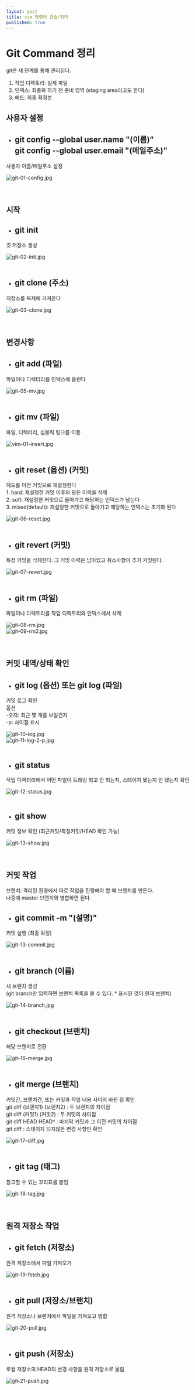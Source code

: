 ```yaml
---
layout: post
title: vim 명령어 연습/정리
published: true
---
```

# Git Command 정리

git은 세 단계를 통해 관리된다.
1. 작업 디렉토리: 실제 파일
2. 인덱스: 최종화 하기 전 준비 영역 (staging area라고도 한다)
3. 헤드: 최종 확정본

## 사용자 설정

- ## git config --global user.name "(이름)" <br />git config --global user.email "(메일주소)"
사용자 이름/메일주소 설정

![git-01-config.jpg]({{site.baseurl}}/images/git-01-config.jpg)
<br />
<br />
<br />
## 시작

- ## git init
깃 저장소 생성

![git-02-init.jpg]({{site.baseurl}}/images/git-02-init.jpg)
<br />
<br />
- ## git clone (주소)
저장소를 복제해 가져온다

![git-03-clone.jpg]({{site.baseurl}}/images/git-03-clone.jpg)
<br />
<br />
<br />
## 변경사항

- ## git add (파일)
파일이나 디렉터리를 인덱스에 올린다

![git-05-mv.jpg]({{site.baseurl}}/images/git-05-mv.jpg)
<br />
<br />
- ## git mv (파일) 
파일, 디렉터리, 심볼릭 링크를 이동

![vim-01-insert.jpg]({{site.baseurl}}/images/vim-01-insert.jpg)
<br />
<br />
- ## git reset (옵션) (커밋)
헤드를 이전 커밋으로 재설정한다 <br />1. hard: 재설정한 커밋 이후의 모든 이력을 삭제 <br />2. soft: 재설정한 커밋으로 돌아가고 해당하는 인덱스가 남는다 <br />3. mixed(default): 재설정한 커밋으로 돌아가고 해당하는 인덱스는 초기화 된다

![git-06-reset.jpg]({{site.baseurl}}/images/git-06-reset.jpg)
<br />
<br />
- ## git revert (커밋)
특정 커밋을 삭제한다. 그 커밋 이력은 남아있고 취소사항이 추가 커밋된다.

![git-07-revert.jpg]({{site.baseurl}}/images/git-07-revert.jpg)
<br />
<br />
- ## git rm (파일) 
파일이나 디렉토리를 작업 디렉토리와 인덱스에서 삭제

![git-08-rm.jpg]({{site.baseurl}}/images/git-08-rm.jpg)
<br />
![git-09-rm2.jpg]({{site.baseurl}}/images/git-09-rm2.jpg)
<br />
<br />
<br />
## 커밋 내역/상태 확인

- ## git log (옵션) 또는 git log (파일)
커밋 로그 확인 <br />옵션 <br />-숫자: 최근 몇 개를 보일건지 <br />-p: 차이점 표시

![git-10-log.jpg]({{site.baseurl}}/images/git-10-log.jpg)
<br />
![git-11-log-2-p.jpg]({{site.baseurl}}/images/git-11-log-2-p.jpg)
<br />
<br />
- ## git status 
작업 디렉터리에서 어떤 파일이 트래킹 되고 안 되는지, 스테이지 됐는지 안 됐는지 확인

![git-12-status.jpg]({{site.baseurl}}/images/git-12-status.jpg)
<br />
<br />
- ## git show
커밋 정보 확인 (최근커밋/특정커밋/HEAD 확인 가능)

![git-13-show.jpg]({{site.baseurl}}/images/git-13-show.jpg)
<br />
<br />
<br />
## 커밋 작업

브랜치: 격리된 환경에서 따로 작업을 진행해야 할 때 브랜치를 만든다.<br />
나중에 master 브랜치와 병합하면 된다.

- ## git commit -m "(설명)"
커밋 실행 (최종 확정)

![git-13-commit.jpg]({{site.baseurl}}/images/git-13-commit.jpg)
<br />
<br />
- ## git branch (이름)
새 브랜치 생성 <br />(git branch만 입력하면 브랜치 목록을 볼 수 있다. * 표시된 것이 현재 브랜치)

![git-14-branch.jpg]({{site.baseurl}}/images/git-14-branch.jpg)
<br />
<br />
- ## git checkout (브랜치)
해당 브랜치로 전환

![git-16-merge.jpg]({{site.baseurl}}/images/git-16-merge.jpg)
<br />
<br />
- ## git merge (브랜치)
커밋간, 브랜치간, 또는 커밋과 작업 내용 사이의 바뀐 점 확인 <br />git diff (브랜치1) (브랜치2) : 두 브랜치의 차이점 <br />git diff (커밋1) (커밋2) : 두 커밋의 차이점 <br />git diff HEAD HEAD^ : 마지막 커밋과 그 이전 커밋의 차이점 <br />git diff : 스테이지 되지않은 변경 사항만 확인

![git-17-diff.jpg]({{site.baseurl}}/images/git-17-diff.jpg)
<br />
<br />
- ## git tag (태그)
참고할 수 있는 꼬리표를 붙임

![git-18-tag.jpg]({{site.baseurl}}/images/git-18-tag.jpg)
<br />
<br />
<br />
## 원격 저장소 작업

- ## git fetch (저장소) 
원격 저장소에서 파일 가져오기 

![git-19-fetch.jpg]({{site.baseurl}}/images/git-19-fetch.jpg)
<br />
<br />
- ## git pull (저장소/브랜치)
원격 저장소나 브랜치에서 파일을 가져오고 병합

![git-20-pull.jpg]({{site.baseurl}}/images/git-20-pull.jpg)
<br />
<br />
- ## git push (저장소)
로컬 저장소의 HEAD의 변경 사항을 원격 저장소로 올림

![git-21-push.jpg]({{site.baseurl}}/images/git-21-push.jpg)
<br />
<br />
<br />